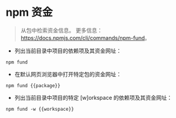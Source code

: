 # npm 资金

> 从包中检索资金信息。
> 更多信息：<https://docs.npmjs.com/cli/commands/npm-fund>。

- 列出当前目录中项目的依赖项及其资金网址：

`npm fund`

- 在默认网页浏览器中打开特定包的资金网址：

`npm fund {{package}}`

- 列出当前目录中项目的特定 [w]orkspace 的依赖项及其资金网址：

`npm fund -w {{workspace}}`